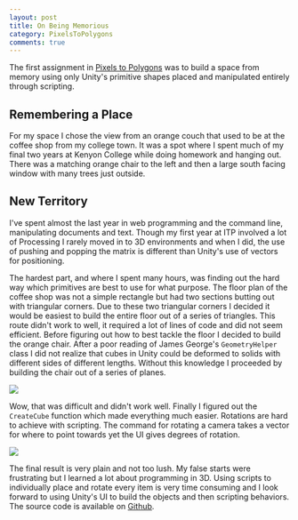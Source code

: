 ```yaml
---
layout: post
title: On Being Memorious
category: PixelsToPolygons
comments: true
---
```


The first assignment in [Pixels to Polygons](http://jamesgeorge.org/3dworlds/) was to build a space from memory using only Unity's primitive shapes placed and manipulated entirely through scripting.

## Remembering a Place

For my space I chose the view from an orange couch that used to be at the coffee shop from my college town. It was a spot where I spent much of my final two years at Kenyon College while doing homework and hanging out. There was a matching orange chair to the left and then a large south facing window with many trees just outside.

## New Territory

I've spent almost the last year in web programming and the command line, manipulating documents and text. Though my first year at ITP involved a lot of Processing I rarely moved in to 3D environments and when I did, the use of pushing and popping the matrix is different than Unity's use of vectors for positioning.

The hardest part, and where I spent many hours, was finding out the hard way which primitives are best to use for what purpose. The floor plan of the coffee shop was not a simple rectangle but had two sections butting out with triangular corners. Due to these two triangular corners I decided it would be easiest to build the entire floor out of a series of triangles. This route didn't work to well, it required a lot of lines of code and did not seem efficient. Before figuring out how to best tackle the floor I decided to build the orange chair. After a poor reading of James George's `GeometryHelper` class I did not realize that cubes in Unity could be deformed to solids with different sides of different lengths. Without this knowledge I proceeded by building the chair out of a series of planes.

![](http://sklise.s3.amazonaws.com/itp/pixelspolygons/20120130-mg-planes.png)

Wow, that was difficult and didn't work well. Finally I figured out the `CreateCube` function which made everything much easier. Rotations are hard to achieve with scripting. The command for rotating a camera takes a vector for where to point towards yet the UI gives degrees of rotation.

![](http://sklise.s3.amazonaws.com/itp/pixelspolygons/20120130-mg.png)

The final result is very plain and not too lush. My false starts were frustrating but I learned a lot about programming in 3D. Using scripts to individually place and rotate every item is very time consuming and I look forward to using Unity's UI to build the objects and then scripting behaviors. The source code is available on [Github](https://github.com/stevenklise/MiddleGround).
